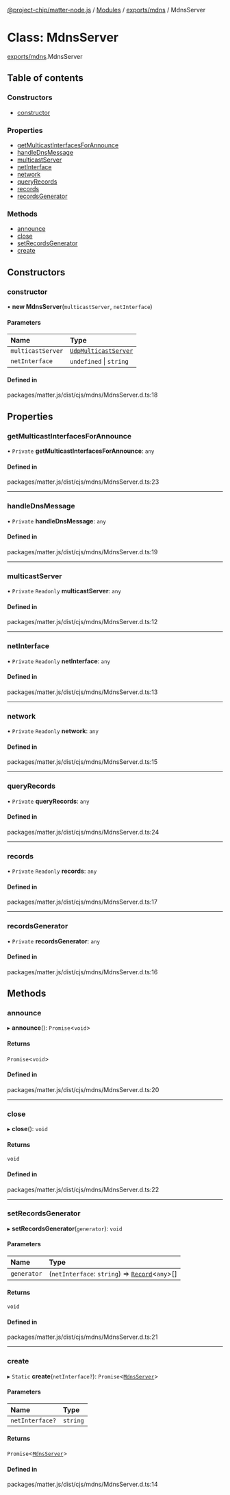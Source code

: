 [@project-chip/matter-node.js](../README.md) / [Modules](../modules.md) / [exports/mdns](../modules/exports_mdns.md) / MdnsServer

# Class: MdnsServer

[exports/mdns](../modules/exports_mdns.md).MdnsServer

## Table of contents

### Constructors

- [constructor](exports_mdns.MdnsServer.md#constructor)

### Properties

- [getMulticastInterfacesForAnnounce](exports_mdns.MdnsServer.md#getmulticastinterfacesforannounce)
- [handleDnsMessage](exports_mdns.MdnsServer.md#handlednsmessage)
- [multicastServer](exports_mdns.MdnsServer.md#multicastserver)
- [netInterface](exports_mdns.MdnsServer.md#netinterface)
- [network](exports_mdns.MdnsServer.md#network)
- [queryRecords](exports_mdns.MdnsServer.md#queryrecords)
- [records](exports_mdns.MdnsServer.md#records)
- [recordsGenerator](exports_mdns.MdnsServer.md#recordsgenerator)

### Methods

- [announce](exports_mdns.MdnsServer.md#announce)
- [close](exports_mdns.MdnsServer.md#close)
- [setRecordsGenerator](exports_mdns.MdnsServer.md#setrecordsgenerator)
- [create](exports_mdns.MdnsServer.md#create)

## Constructors

### constructor

• **new MdnsServer**(`multicastServer`, `netInterface`)

#### Parameters

| Name | Type |
| :------ | :------ |
| `multicastServer` | [`UdpMulticastServer`](net.UdpMulticastServer.md) |
| `netInterface` | `undefined` \| `string` |

#### Defined in

packages/matter.js/dist/cjs/mdns/MdnsServer.d.ts:18

## Properties

### getMulticastInterfacesForAnnounce

• `Private` **getMulticastInterfacesForAnnounce**: `any`

#### Defined in

packages/matter.js/dist/cjs/mdns/MdnsServer.d.ts:23

___

### handleDnsMessage

• `Private` **handleDnsMessage**: `any`

#### Defined in

packages/matter.js/dist/cjs/mdns/MdnsServer.d.ts:19

___

### multicastServer

• `Private` `Readonly` **multicastServer**: `any`

#### Defined in

packages/matter.js/dist/cjs/mdns/MdnsServer.d.ts:12

___

### netInterface

• `Private` `Readonly` **netInterface**: `any`

#### Defined in

packages/matter.js/dist/cjs/mdns/MdnsServer.d.ts:13

___

### network

• `Private` `Readonly` **network**: `any`

#### Defined in

packages/matter.js/dist/cjs/mdns/MdnsServer.d.ts:15

___

### queryRecords

• `Private` **queryRecords**: `any`

#### Defined in

packages/matter.js/dist/cjs/mdns/MdnsServer.d.ts:24

___

### records

• `Private` `Readonly` **records**: `any`

#### Defined in

packages/matter.js/dist/cjs/mdns/MdnsServer.d.ts:17

___

### recordsGenerator

• `Private` **recordsGenerator**: `any`

#### Defined in

packages/matter.js/dist/cjs/mdns/MdnsServer.d.ts:16

## Methods

### announce

▸ **announce**(): `Promise`<`void`\>

#### Returns

`Promise`<`void`\>

#### Defined in

packages/matter.js/dist/cjs/mdns/MdnsServer.d.ts:20

___

### close

▸ **close**(): `void`

#### Returns

`void`

#### Defined in

packages/matter.js/dist/cjs/mdns/MdnsServer.d.ts:22

___

### setRecordsGenerator

▸ **setRecordsGenerator**(`generator`): `void`

#### Parameters

| Name | Type |
| :------ | :------ |
| `generator` | (`netInterface`: `string`) => [`Record`](../interfaces/exports_codec.Record.md)<`any`\>[] |

#### Returns

`void`

#### Defined in

packages/matter.js/dist/cjs/mdns/MdnsServer.d.ts:21

___

### create

▸ `Static` **create**(`netInterface?`): `Promise`<[`MdnsServer`](exports_mdns.MdnsServer.md)\>

#### Parameters

| Name | Type |
| :------ | :------ |
| `netInterface?` | `string` |

#### Returns

`Promise`<[`MdnsServer`](exports_mdns.MdnsServer.md)\>

#### Defined in

packages/matter.js/dist/cjs/mdns/MdnsServer.d.ts:14
